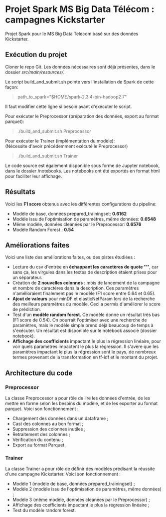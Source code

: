 # Projet Spark MS Big Data Télécom : campagnes Kickstarter 

Projet Spark pour le MS Big Data Telecom basé sur des données Kickstarter.


## Exécution du projet
Cloner le repo Git. Les données nécessaires sont déjà présentes, dans le dossier _src/main/resources/_.<br />

Le script build_and_submit.sh pointe vers l'installation de Spark de cette façon:
> path_to_spark="$HOME/spark-2.3.4-bin-hadoop2.7"

Il faut modifier cette ligne si besoin avant d'exécuter le script.


Pour exécuter le Preprocessor (préparation des données, export au format parquet):
> ./build_and_submit.sh Preprocessor

Pour exécuter le Trainer (implémentation du modèle):<br />
(Nécessite d'avoir précédemment exécuté le Preprocessor)
> ./build_and_submit.sh Trainer

Le code source est également disponible sous forme de Jupyter notebook, dans le dossier /notebooks. Les notebooks ont été exportés en format html pour faciliter leur affichage. 


## Résultats
Voici les **F1 score** obtenus avec les différentes configurations du pipeline:
- Modèle de base, données prepared_trainingset: **0.6162**
- Modèle issu de l'optimisation de paramètres, même données: **0.6548**
- Même modèle, données cleanées par le Preprocessor: **0.6576**
- Modèle Random Forest : **0.54**

## Améliorations faites
Voici une liste des améliorations faites, ou des pistes étudiées :
- Lecture du csv d'entrée en **échappant les caractères de quote '\"'**, car sans ça, les virgules dans les textes de description étaient prises pour un séparateur.
- Création de **2 nouvelles colonnes** : mois de lancement de la campagne et nombre de caractères dans la description. Ces paramètres n'amélioraient finalement pas le modèle (F1 score entre 0.64 et 0.65).
- **Ajout de valeurs** pour minDF et elasticNetParam lors de la recherche des meilleurs paramètres du modèle. Ceci a permis d'améliorer le score de prédiction.
- Test d'un **modèle random forest**. Ce modèle donne un résultat très bas (F1 score de 0.54). On pourrait l'optimiser avec une recherche de paramètres, mais le modèle simple prend déjà beaucoup de temps à s'exécuter. Un résultat est disponible sur le notebook associé (dossier notebook).
- **Affichage des coefficients** impactant le plus la régression linéaire, pour voir quels paramètres impactent le plus la régression. Il s'avère que les paramètres impactant le plus la régression sont le pays, de nombreux termes provenant de la transformation en tf-idf et le montant du projet.

## Architecture du code
### Preprocessor
La classe Preprocessor a pour rôle de lire les données d'entrée, de les mettre en forme selon les besoins du modèle, et de les exporter au format parquet.
Voici son fonctionnement :
- Chargement des données dans un dataframe ;
- Cast des colonnes au bon format ;
- Suppression des colonnes inutiles ;
- Retraitement des colonnes ;
- Vérification du contenu ;
- Export au format Parquet.

### Trainer
La classe Trainer a pour rôle de définir des modèles prédisant la réussite d'une campagne Kickstarter.
Voici son fonctionnement :
- Modèle 1 (modèle de base, données prepared_trainingset) ;
- Modèle 2 (modèle issu de l'optimisation de paramètres, même données) ;
- Modèle 3 (même modèle, données cleanées par le Preprocessor) ;
- Affichage des coefficients impactant le plus la régression linéaire ;
- Test du modèle random forest. 

 